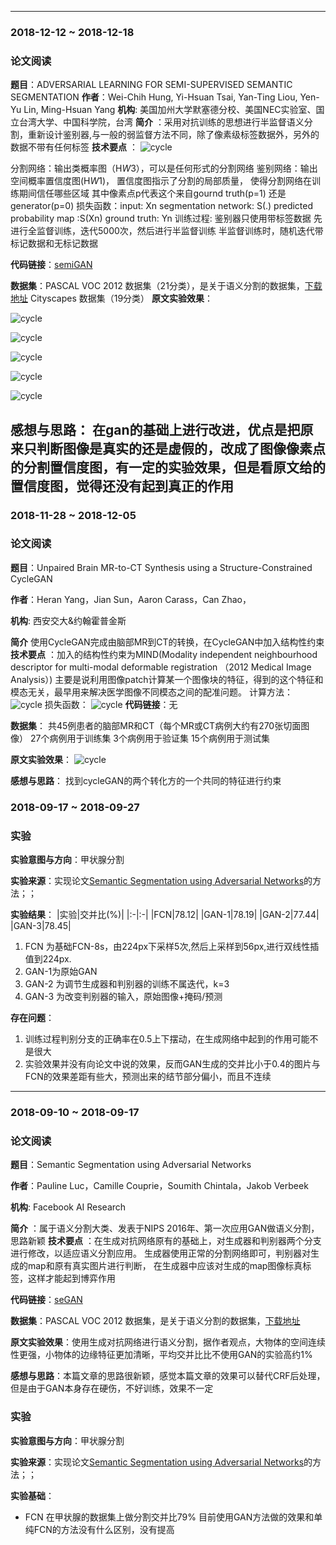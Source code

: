 
---

### 2018-12-12 ~ 2018-12-18

### **论文阅读**

**题目**：ADVERSARIAL LEARNING FOR SEMI-SUPERVISED SEMANTIC SEGMENTATION
**作者**：Wei-Chih Hung, Yi-Hsuan Tsai, Yan-Ting Liou, Yen-Yu Lin, Ming-Hsuan Yang
**机构**: 美国加州大学默塞德分校、美国NEC实验室、国立台湾大学、中国科学院，台湾
**简介** ：采用对抗训练的思想进行半监督语义分割，重新设计鉴别器,与一般的弱监督方法不同，除了像素级标签数据外，另外的数据不带有任何标签
**技术要点** ：
![cycle](https://github.com/shenhongqian/GAN/blob/master/paper/img/semiGAN/1.png)

  分割网络：输出类概率图（H*W*3），可以是任何形式的分割网络
  鉴别网络：输出空间概率置信度图(H*W*1)，
          置信度图指示了分割的局部质量，
          使得分割网络在训练期间信任哪些区域
          其中像素点p代表这个来自gournd truth(p=1)
          还是generator(p=0)
  损失函数：input: Xn
  segmentation network: S(.)
  predicted probability map :S(Xn)
  ground truth: Yn
  训练过程:
  鉴别器只使用带标签数据
  先进行全监督训练，迭代5000次，然后进行半监督训练
  半监督训练时，随机迭代带标记数据和无标记数据

**代码链接**：[semiGAN](https://github.com/hfslyc/AdvSemiSeg)

**数据集**：PASCAL VOC 2012 数据集（21分类），是关于语义分割的数据集，[下载地址](http://host.robots.ox.ac.uk/pascal/VOC/voc2012/index.html)
            Cityscapes  数据集（19分类）
**原文实验效果**：

![cycle](https://github.com/shenhongqian/GAN/blob/master/paper/img/semiGAN/2.png)

![cycle](https://github.com/shenhongqian/GAN/blob/master/paper/img/semiGAN/3.png)

![cycle](https://github.com/shenhongqian/GAN/blob/master/paper/img/semiGAN/4.png)

![cycle](https://github.com/shenhongqian/GAN/blob/master/paper/img/semiGAN/5.png)

![cycle](https://github.com/shenhongqian/GAN/blob/master/paper/img/semiGAN/6.png)



**感想与思路**： 在gan的基础上进行改进，优点是把原来只判断图像是真实的还是虚假的，改成了图像像素点的分割置信度图，有一定的实验效果，但是看原文给的置信度图，觉得还没有起到真正的作用
---
### 2018-11-28 ~ 2018-12-05
### **论文阅读**
**题目**：Unpaired Brain MR-to-CT Synthesis using a Structure-Constrained CycleGAN

**作者**：Heran Yang，Jian Sun，Aaron Carass，Can Zhao，

**机构**: 西安交大&约翰霍普金斯

**简介** 使用CycleGAN完成由脑部MR到CT的转换，在CycleGAN中加入结构性约束
**技术要点** ：加入的结构性约束为MIND(Modality independent neighbourhood descriptor for multi-modal deformable registration （2012 Medical Image Analysis）)
主要是说利用图像patch计算某一个图像块的特征，得到的这个特征和模态无关，最早用来解决医学图像不同模态之间的配准问题。
计算方法： 
![cycle](https://github.com/shenhongqian/GAN/blob/master/paper/img/StructureConstrainedCycleGAN/0.png)
损失函数：
![cycle](https://github.com/shenhongqian/GAN/blob/master/paper/img/StructureConstrainedCycleGAN/1.png)
**代码链接**：无

**数据集**： 共45例患者的脑部MR和CT（每个MR或CT病例大约有270张切面图像）
27个病例用于训练集
3个病例用于验证集
15个病例用于测试集



**原文实验效果**：
![cycle](https://github.com/shenhongqian/GAN/blob/master/paper/img/StructureConstrainedCycleGAN/2.png)

**感想与思路**：
找到cycleGAN的两个转化方的一个共同的特征进行约束

### 2018-09-17 ~ 2018-09-27
###  **实验** 

**实验意图与方向**：甲状腺分割

**实验来源**：实现论文[Semantic Segmentation using Adversarial Networks](https://arxiv.org/abs/1611.08408v1)的方法；；
	
**实验结果**：
|实验|交并比(%)|
|:-|:-|
|FCN|78.12|
|GAN-1|78.19|
|GAN-2|77.44|
|GAN-3|78.45|

1.  FCN 为基础FCN-8s，由224px下采样5次,然后上采样到56px,进行双线性插值到224px.
2.  GAN-1为原始GAN
3.  GAN-2 为调节生成器和判别器的训练不属迭代，k=3
4. GAN-3 为改变判别器的输入，原始图像+掩码/预测

**存在问题**：

1. 训练过程判别分支的正确率在0.5上下摆动，在生成网络中起到的作用可能不是很大
2. 实验效果并没有向论文中说的效果，反而GAN生成的交并比小于0.4的图片与FCN的效果差距有些大，预测出来的结节部分偏小，而且不连续

---
### 2018-09-10 ~ 2018-09-17

### **论文阅读**
**题目**：Semantic Segmentation using Adversarial Networks

**作者**：Pauline Luc，Camille Couprie，Soumith Chintala，Jakob Verbeek

**机构**: Facebook AI Research

**简介** ：属于语义分割大类、发表于NIPS 2016年、第一次应用GAN做语义分割，思路新颖
**技术要点** ：在生成对抗网络原有的基础上，对生成器和判别器两个分支进行修改，以适应语义分割应用。
               生成器使用正常的分割网络即可，判别器对生成的map和原有真实图片进行判断，
			   在生成器中应该对生成的map图像标真标签，这样才能起到博弈作用

**代码链接**：[seGAN](https://github.com/oyam/Semantic-Segmentation-using-Adversarial-Networks)

**数据集**：PASCAL VOC 2012 数据集，是关于语义分割的数据集，[下载地址](http://host.robots.ox.ac.uk/pascal/VOC/voc2012/index.html)

**原文实验效果**：使用生成对抗网络进行语义分割，据作者观点，大物体的空间连续性更强，小物体的边缘特征更加清晰，平均交并比比不使用GAN的实验高约1%

**感想与思路**：本篇文章的思路很新颖，感觉本篇文章的效果可以替代CRF后处理，但是由于GAN本身存在硬伤，不好训练，效果不一定



###  **实验** 

**实验意图与方向**：甲状腺分割

**实验来源**：实现论文[Semantic Segmentation using Adversarial Networks](https://arxiv.org/abs/1611.08408v1)的方法；；
	

**实验基础**：

- FCN 在甲状腺的数据集上做分割交并比79%
  目前使用GAN方法做的效果和单纯FCN的方法没有什么区别，没有提高


  [1]: https://github.com/shenhongqian/GAN/blob/master/paper/img/StructureConstrainedCycleGAN/0.png
